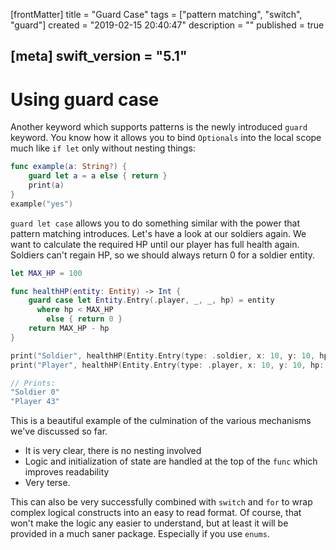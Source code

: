 [frontMatter]
title = "Guard Case"
tags = ["pattern matching", "switch", "guard"]
created = "2019-02-15 20:40:47"
description = ""
published = true

[meta]
swift_version = "5.1"
---

# Using **guard case**

Another keyword which supports patterns is the newly introduced `guard`
keyword. You know how it allows you to bind `Optionals` into the local
scope much like `if let` only without nesting things:

``` Swift
func example(a: String?) {
    guard let a = a else { return }
    print(a)
}
example("yes")
```

`guard let case` allows you to do something similar with the power that
pattern matching introduces. Let\'s have a look at our soldiers again.
We want to calculate the required HP until our player has full health
again. Soldiers can\'t regain HP, so we should always return 0 for a
soldier entity.

``` Swift
let MAX_HP = 100

func healthHP(entity: Entity) -> Int {
    guard case let Entity.Entry(.player, _, _, hp) = entity 
      where hp < MAX_HP 
        else { return 0 }
    return MAX_HP - hp
}

print("Soldier", healthHP(Entity.Entry(type: .soldier, x: 10, y: 10, hp: 79)))
print("Player", healthHP(Entity.Entry(type: .player, x: 10, y: 10, hp: 57)))

// Prints:
"Soldier 0"
"Player 43"

```

This is a beautiful example of the culmination of the various mechanisms
we\'ve discussed so far.

-   It is very clear, there is no nesting involved
-   Logic and initialization of state are handled at the top of the
    `func` which improves readability
-   Very terse.

This can also be very successfully combined with `switch` and `for` to
wrap complex logical constructs into an easy to read format. Of course,
that won\'t make the logic any easier to understand, but at least it
will be provided in a much saner package. Especially if you use `enums`.
